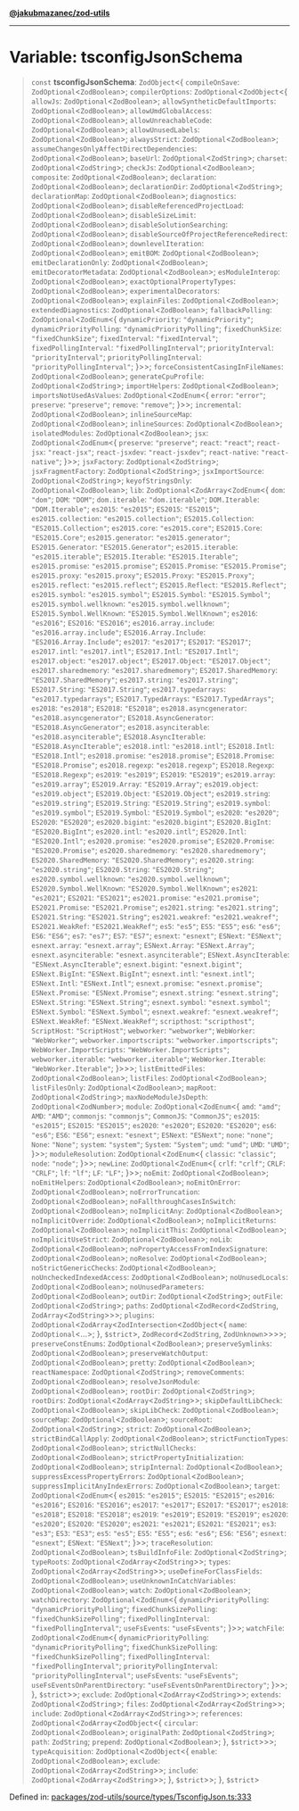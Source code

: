 [**@jakubmazanec/zod-utils**](../README.md)

---

# Variable: tsconfigJsonSchema

> `const` **tsconfigJsonSchema**: `ZodObject`\<\{ `compileOnSave`: `ZodOptional`\<`ZodBoolean`\>;
> `compilerOptions`: `ZodOptional`\<`ZodObject`\<\{ `allowJs`: `ZodOptional`\<`ZodBoolean`\>;
> `allowSyntheticDefaultImports`: `ZodOptional`\<`ZodBoolean`\>; `allowUmdGlobalAccess`:
> `ZodOptional`\<`ZodBoolean`\>; `allowUnreachableCode`: `ZodOptional`\<`ZodBoolean`\>;
> `allowUnusedLabels`: `ZodOptional`\<`ZodBoolean`\>; `alwaysStrict`: `ZodOptional`\<`ZodBoolean`\>;
> `assumeChangesOnlyAffectDirectDependencies`: `ZodOptional`\<`ZodBoolean`\>; `baseUrl`:
> `ZodOptional`\<`ZodString`\>; `charset`: `ZodOptional`\<`ZodString`\>; `checkJs`:
> `ZodOptional`\<`ZodBoolean`\>; `composite`: `ZodOptional`\<`ZodBoolean`\>; `declaration`:
> `ZodOptional`\<`ZodBoolean`\>; `declarationDir`: `ZodOptional`\<`ZodString`\>; `declarationMap`:
> `ZodOptional`\<`ZodBoolean`\>; `diagnostics`: `ZodOptional`\<`ZodBoolean`\>;
> `disableReferencedProjectLoad`: `ZodOptional`\<`ZodBoolean`\>; `disableSizeLimit`:
> `ZodOptional`\<`ZodBoolean`\>; `disableSolutionSearching`: `ZodOptional`\<`ZodBoolean`\>;
> `disableSourceOfProjectReferenceRedirect`: `ZodOptional`\<`ZodBoolean`\>; `downlevelIteration`:
> `ZodOptional`\<`ZodBoolean`\>; `emitBOM`: `ZodOptional`\<`ZodBoolean`\>; `emitDeclarationOnly`:
> `ZodOptional`\<`ZodBoolean`\>; `emitDecoratorMetadata`: `ZodOptional`\<`ZodBoolean`\>;
> `esModuleInterop`: `ZodOptional`\<`ZodBoolean`\>; `exactOptionalPropertyTypes`:
> `ZodOptional`\<`ZodBoolean`\>; `experimentalDecorators`: `ZodOptional`\<`ZodBoolean`\>;
> `explainFiles`: `ZodOptional`\<`ZodBoolean`\>; `extendedDiagnostics`:
> `ZodOptional`\<`ZodBoolean`\>; `fallbackPolling`: `ZodOptional`\<`ZodEnum`\<\{ `dynamicPriority`:
> `"dynamicPriority"`; `dynamicPriorityPolling`: `"dynamicPriorityPolling"`; `fixedChunkSize`:
> `"fixedChunkSize"`; `fixedInterval`: `"fixedInterval"`; `fixedPollingInterval`:
> `"fixedPollingInterval"`; `priorityInterval`: `"priorityInterval"`; `priorityPollingInterval`:
> `"priorityPollingInterval"`; \}\>\>; `forceConsistentCasingInFileNames`:
> `ZodOptional`\<`ZodBoolean`\>; `generateCpuProfile`: `ZodOptional`\<`ZodString`\>;
> `importHelpers`: `ZodOptional`\<`ZodBoolean`\>; `importsNotUsedAsValues`:
> `ZodOptional`\<`ZodEnum`\<\{ `error`: `"error"`; `preserve`: `"preserve"`; `remove`: `"remove"`;
> \}\>\>; `incremental`: `ZodOptional`\<`ZodBoolean`\>; `inlineSourceMap`:
> `ZodOptional`\<`ZodBoolean`\>; `inlineSources`: `ZodOptional`\<`ZodBoolean`\>; `isolatedModules`:
> `ZodOptional`\<`ZodBoolean`\>; `jsx`: `ZodOptional`\<`ZodEnum`\<\{ `preserve`: `"preserve"`;
> `react`: `"react"`; `react-jsx`: `"react-jsx"`; `react-jsxdev`: `"react-jsxdev"`; `react-native`:
> `"react-native"`; \}\>\>; `jsxFactory`: `ZodOptional`\<`ZodString`\>; `jsxFragmentFactory`:
> `ZodOptional`\<`ZodString`\>; `jsxImportSource`: `ZodOptional`\<`ZodString`\>; `keyofStringsOnly`:
> `ZodOptional`\<`ZodBoolean`\>; `lib`: `ZodOptional`\<`ZodArray`\<`ZodEnum`\<\{ `dom`: `"dom"`;
> `DOM`: `"DOM"`; `dom.iterable`: `"dom.iterable"`; `DOM.Iterable`: `"DOM.Iterable"`; `es2015`:
> `"es2015"`; `ES2015`: `"ES2015"`; `es2015.collection`: `"es2015.collection"`; `ES2015.Collection`:
> `"ES2015.Collection"`; `es2015.core`: `"es2015.core"`; `ES2015.Core`: `"ES2015.Core"`;
> `es2015.generator`: `"es2015.generator"`; `ES2015.Generator`: `"ES2015.Generator"`;
> `es2015.iterable`: `"es2015.iterable"`; `ES2015.Iterable`: `"ES2015.Iterable"`; `es2015.promise`:
> `"es2015.promise"`; `ES2015.Promise`: `"ES2015.Promise"`; `es2015.proxy`: `"es2015.proxy"`;
> `ES2015.Proxy`: `"ES2015.Proxy"`; `es2015.reflect`: `"es2015.reflect"`; `ES2015.Reflect`:
> `"ES2015.Reflect"`; `es2015.symbol`: `"es2015.symbol"`; `ES2015.Symbol`: `"ES2015.Symbol"`;
> `es2015.symbol.wellknown`: `"es2015.symbol.wellknown"`; `ES2015.Symbol.WellKnown`:
> `"ES2015.Symbol.WellKnown"`; `es2016`: `"es2016"`; `ES2016`: `"ES2016"`; `es2016.array.include`:
> `"es2016.array.include"`; `ES2016.Array.Include`: `"ES2016.Array.Include"`; `es2017`: `"es2017"`;
> `ES2017`: `"ES2017"`; `es2017.intl`: `"es2017.intl"`; `ES2017.Intl`: `"ES2017.Intl"`;
> `es2017.object`: `"es2017.object"`; `ES2017.Object`: `"ES2017.Object"`; `es2017.sharedmemory`:
> `"es2017.sharedmemory"`; `ES2017.SharedMemory`: `"ES2017.SharedMemory"`; `es2017.string`:
> `"es2017.string"`; `ES2017.String`: `"ES2017.String"`; `es2017.typedarrays`:
> `"es2017.typedarrays"`; `ES2017.TypedArrays`: `"ES2017.TypedArrays"`; `es2018`: `"es2018"`;
> `ES2018`: `"ES2018"`; `es2018.asyncgenerator`: `"es2018.asyncgenerator"`; `ES2018.AsyncGenerator`:
> `"ES2018.AsyncGenerator"`; `es2018.asynciterable`: `"es2018.asynciterable"`;
> `ES2018.AsyncIterable`: `"ES2018.AsyncIterable"`; `es2018.intl`: `"es2018.intl"`; `ES2018.Intl`:
> `"ES2018.Intl"`; `es2018.promise`: `"es2018.promise"`; `ES2018.Promise`: `"ES2018.Promise"`;
> `es2018.regexp`: `"es2018.regexp"`; `ES2018.Regexp`: `"ES2018.Regexp"`; `es2019`: `"es2019"`;
> `ES2019`: `"ES2019"`; `es2019.array`: `"es2019.array"`; `ES2019.Array`: `"ES2019.Array"`;
> `es2019.object`: `"es2019.object"`; `ES2019.Object`: `"ES2019.Object"`; `es2019.string`:
> `"es2019.string"`; `ES2019.String`: `"ES2019.String"`; `es2019.symbol`: `"es2019.symbol"`;
> `ES2019.Symbol`: `"ES2019.Symbol"`; `es2020`: `"es2020"`; `ES2020`: `"ES2020"`; `es2020.bigint`:
> `"es2020.bigint"`; `ES2020.BigInt`: `"ES2020.BigInt"`; `es2020.intl`: `"es2020.intl"`;
> `ES2020.Intl`: `"ES2020.Intl"`; `es2020.promise`: `"es2020.promise"`; `ES2020.Promise`:
> `"ES2020.Promise"`; `es2020.sharedmemory`: `"es2020.sharedmemory"`; `ES2020.SharedMemory`:
> `"ES2020.SharedMemory"`; `es2020.string`: `"es2020.string"`; `ES2020.String`: `"ES2020.String"`;
> `es2020.symbol.wellknown`: `"es2020.symbol.wellknown"`; `ES2020.Symbol.WellKnown`:
> `"ES2020.Symbol.WellKnown"`; `es2021`: `"es2021"`; `ES2021`: `"ES2021"`; `es2021.promise`:
> `"es2021.promise"`; `ES2021.Promise`: `"ES2021.Promise"`; `es2021.string`: `"es2021.string"`;
> `ES2021.String`: `"ES2021.String"`; `es2021.weakref`: `"es2021.weakref"`; `ES2021.WeakRef`:
> `"ES2021.WeakRef"`; `es5`: `"es5"`; `ES5`: `"ES5"`; `es6`: `"es6"`; `ES6`: `"ES6"`; `es7`:
> `"es7"`; `ES7`: `"ES7"`; `esnext`: `"esnext"`; `ESNext`: `"ESNext"`; `esnext.array`:
> `"esnext.array"`; `ESNext.Array`: `"ESNext.Array"`; `esnext.asynciterable`:
> `"esnext.asynciterable"`; `ESNext.AsyncIterable`: `"ESNext.AsyncIterable"`; `esnext.bigint`:
> `"esnext.bigint"`; `ESNext.BigInt`: `"ESNext.BigInt"`; `esnext.intl`: `"esnext.intl"`;
> `ESNext.Intl`: `"ESNext.Intl"`; `esnext.promise`: `"esnext.promise"`; `ESNext.Promise`:
> `"ESNext.Promise"`; `esnext.string`: `"esnext.string"`; `ESNext.String`: `"ESNext.String"`;
> `esnext.symbol`: `"esnext.symbol"`; `ESNext.Symbol`: `"ESNext.Symbol"`; `esnext.weakref`:
> `"esnext.weakref"`; `ESNext.WeakRef`: `"ESNext.WeakRef"`; `scripthost`: `"scripthost"`;
> `ScriptHost`: `"ScriptHost"`; `webworker`: `"webworker"`; `WebWorker`: `"WebWorker"`;
> `webworker.importscripts`: `"webworker.importscripts"`; `WebWorker.ImportScripts`:
> `"WebWorker.ImportScripts"`; `webworker.iterable`: `"webworker.iterable"`; `WebWorker.Iterable`:
> `"WebWorker.Iterable"`; \}\>\>\>; `listEmittedFiles`: `ZodOptional`\<`ZodBoolean`\>; `listFiles`:
> `ZodOptional`\<`ZodBoolean`\>; `listFilesOnly`: `ZodOptional`\<`ZodBoolean`\>; `mapRoot`:
> `ZodOptional`\<`ZodString`\>; `maxNodeModuleJsDepth`: `ZodOptional`\<`ZodNumber`\>; `module`:
> `ZodOptional`\<`ZodEnum`\<\{ `amd`: `"amd"`; `AMD`: `"AMD"`; `commonjs`: `"commonjs"`; `CommonJS`:
> `"CommonJS"`; `es2015`: `"es2015"`; `ES2015`: `"ES2015"`; `es2020`: `"es2020"`; `ES2020`:
> `"ES2020"`; `es6`: `"es6"`; `ES6`: `"ES6"`; `esnext`: `"esnext"`; `ESNext`: `"ESNext"`; `none`:
> `"none"`; `None`: `"None"`; `system`: `"system"`; `System`: `"System"`; `umd`: `"umd"`; `UMD`:
> `"UMD"`; \}\>\>; `moduleResolution`: `ZodOptional`\<`ZodEnum`\<\{ `classic`: `"classic"`; `node`:
> `"node"`; \}\>\>; `newLine`: `ZodOptional`\<`ZodEnum`\<\{ `crlf`: `"crlf"`; `CRLF`: `"CRLF"`;
> `lf`: `"lf"`; `LF`: `"LF"`; \}\>\>; `noEmit`: `ZodOptional`\<`ZodBoolean`\>; `noEmitHelpers`:
> `ZodOptional`\<`ZodBoolean`\>; `noEmitOnError`: `ZodOptional`\<`ZodBoolean`\>;
> `noErrorTruncation`: `ZodOptional`\<`ZodBoolean`\>; `noFallthroughCasesInSwitch`:
> `ZodOptional`\<`ZodBoolean`\>; `noImplicitAny`: `ZodOptional`\<`ZodBoolean`\>;
> `noImplicitOverride`: `ZodOptional`\<`ZodBoolean`\>; `noImplicitReturns`:
> `ZodOptional`\<`ZodBoolean`\>; `noImplicitThis`: `ZodOptional`\<`ZodBoolean`\>;
> `noImplicitUseStrict`: `ZodOptional`\<`ZodBoolean`\>; `noLib`: `ZodOptional`\<`ZodBoolean`\>;
> `noPropertyAccessFromIndexSignature`: `ZodOptional`\<`ZodBoolean`\>; `noResolve`:
> `ZodOptional`\<`ZodBoolean`\>; `noStrictGenericChecks`: `ZodOptional`\<`ZodBoolean`\>;
> `noUncheckedIndexedAccess`: `ZodOptional`\<`ZodBoolean`\>; `noUnusedLocals`:
> `ZodOptional`\<`ZodBoolean`\>; `noUnusedParameters`: `ZodOptional`\<`ZodBoolean`\>; `outDir`:
> `ZodOptional`\<`ZodString`\>; `outFile`: `ZodOptional`\<`ZodString`\>; `paths`:
> `ZodOptional`\<`ZodRecord`\<`ZodString`, `ZodArray`\<`ZodString`\>\>\>; `plugins`:
> `ZodOptional`\<`ZodArray`\<`ZodIntersection`\<`ZodObject`\<\{ `name`: `ZodOptional`\<...\>; \},
> `$strict`\>, `ZodRecord`\<`ZodString`, `ZodUnknown`\>\>\>\>; `preserveConstEnums`:
> `ZodOptional`\<`ZodBoolean`\>; `preserveSymlinks`: `ZodOptional`\<`ZodBoolean`\>;
> `preserveWatchOutput`: `ZodOptional`\<`ZodBoolean`\>; `pretty`: `ZodOptional`\<`ZodBoolean`\>;
> `reactNamespace`: `ZodOptional`\<`ZodString`\>; `removeComments`: `ZodOptional`\<`ZodBoolean`\>;
> `resolveJsonModule`: `ZodOptional`\<`ZodBoolean`\>; `rootDir`: `ZodOptional`\<`ZodString`\>;
> `rootDirs`: `ZodOptional`\<`ZodArray`\<`ZodString`\>\>; `skipDefaultLibCheck`:
> `ZodOptional`\<`ZodBoolean`\>; `skipLibCheck`: `ZodOptional`\<`ZodBoolean`\>; `sourceMap`:
> `ZodOptional`\<`ZodBoolean`\>; `sourceRoot`: `ZodOptional`\<`ZodString`\>; `strict`:
> `ZodOptional`\<`ZodBoolean`\>; `strictBindCallApply`: `ZodOptional`\<`ZodBoolean`\>;
> `strictFunctionTypes`: `ZodOptional`\<`ZodBoolean`\>; `strictNullChecks`:
> `ZodOptional`\<`ZodBoolean`\>; `strictPropertyInitialization`: `ZodOptional`\<`ZodBoolean`\>;
> `stripInternal`: `ZodOptional`\<`ZodBoolean`\>; `suppressExcessPropertyErrors`:
> `ZodOptional`\<`ZodBoolean`\>; `suppressImplicitAnyIndexErrors`: `ZodOptional`\<`ZodBoolean`\>;
> `target`: `ZodOptional`\<`ZodEnum`\<\{ `es2015`: `"es2015"`; `ES2015`: `"ES2015"`; `es2016`:
> `"es2016"`; `ES2016`: `"ES2016"`; `es2017`: `"es2017"`; `ES2017`: `"ES2017"`; `es2018`:
> `"es2018"`; `ES2018`: `"ES2018"`; `es2019`: `"es2019"`; `ES2019`: `"ES2019"`; `es2020`:
> `"es2020"`; `ES2020`: `"ES2020"`; `es2021`: `"es2021"`; `ES2021`: `"ES2021"`; `es3`: `"es3"`;
> `ES3`: `"ES3"`; `es5`: `"es5"`; `ES5`: `"ES5"`; `es6`: `"es6"`; `ES6`: `"ES6"`; `esnext`:
> `"esnext"`; `ESNext`: `"ESNext"`; \}\>\>; `traceResolution`: `ZodOptional`\<`ZodBoolean`\>;
> `tsBuildInfoFile`: `ZodOptional`\<`ZodString`\>; `typeRoots`:
> `ZodOptional`\<`ZodArray`\<`ZodString`\>\>; `types`: `ZodOptional`\<`ZodArray`\<`ZodString`\>\>;
> `useDefineForClassFields`: `ZodOptional`\<`ZodBoolean`\>; `useUnknownInCatchVariables`:
> `ZodOptional`\<`ZodBoolean`\>; `watch`: `ZodOptional`\<`ZodBoolean`\>; `watchDirectory`:
> `ZodOptional`\<`ZodEnum`\<\{ `dynamicPriorityPolling`: `"dynamicPriorityPolling"`;
> `fixedChunkSizePolling`: `"fixedChunkSizePolling"`; `fixedPollingInterval`:
> `"fixedPollingInterval"`; `useFsEvents`: `"useFsEvents"`; \}\>\>; `watchFile`:
> `ZodOptional`\<`ZodEnum`\<\{ `dynamicPriorityPolling`: `"dynamicPriorityPolling"`;
> `fixedChunkSizePolling`: `"fixedChunkSizePolling"`; `fixedPollingInterval`:
> `"fixedPollingInterval"`; `priorityPollingInterval`: `"priorityPollingInterval"`; `useFsEvents`:
> `"useFsEvents"`; `useFsEventsOnParentDirectory`: `"useFsEventsOnParentDirectory"`; \}\>\>; \},
> `$strict`\>\>; `exclude`: `ZodOptional`\<`ZodArray`\<`ZodString`\>\>; `extends`:
> `ZodOptional`\<`ZodString`\>; `files`: `ZodOptional`\<`ZodArray`\<`ZodString`\>\>; `include`:
> `ZodOptional`\<`ZodArray`\<`ZodString`\>\>; `references`:
> `ZodOptional`\<`ZodArray`\<`ZodObject`\<\{ `circular`: `ZodOptional`\<`ZodBoolean`\>;
> `originalPath`: `ZodOptional`\<`ZodString`\>; `path`: `ZodString`; `prepend`:
> `ZodOptional`\<`ZodBoolean`\>; \}, `$strict`\>\>\>; `typeAcquisition`:
> `ZodOptional`\<`ZodObject`\<\{ `enable`: `ZodOptional`\<`ZodBoolean`\>; `exclude`:
> `ZodOptional`\<`ZodArray`\<`ZodString`\>\>; `include`: `ZodOptional`\<`ZodArray`\<`ZodString`\>\>;
> \}, `$strict`\>\>; \}, `$strict`\>

Defined in:
[packages/zod-utils/source/types/TsconfigJson.ts:333](https://github.com/jakubmazanec/tools/blob/dccfe8e5cee218e88ff4db59e4bf460975897c58/packages/zod-utils/source/types/TsconfigJson.ts#L333)
